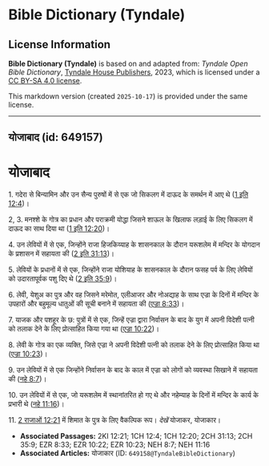 # Bible Dictionary (Tyndale)

## License Information

**Bible Dictionary (Tyndale)** is based on and adapted from: _Tyndale Open Bible Dictionary_, [Tyndale House Publishers](https://tyndaleopenresources.com/), 2023, which is licensed under a [CC BY-SA 4.0 license](https://creativecommons.org/licenses/by-sa/4.0/legalcode.en).

This markdown version (created `2025-10-17`) is provided under the same license.



--------------------------------

## योजाबाद (id: 649157)

योजाबाद
=======

1\. गदेरा से बिन्यामिन और उन सैन्य पुरुषों में से एक जो सिकलग में दाऊद के समर्थन में आए थे ([1 इति 12:4](https://ref.ly/1Chr12:4))।

2, 3\. मनश्शे के गोत्र का प्रधान और पराक्रमी योद्धा जिसने शाऊल के खिलाफ लड़ाई के लिए सिकलग में दाऊद का साथ दिया था ([1 इति 12:20](https://ref.ly/1Chr12:20))।

4\. उन लेवियों में से एक, जिन्होंने राजा हिजकिय्याह के शासनकाल के दौरान यरूशलेम में मन्दिर के योगदान के प्रशासन में सहायता की ([2 इति 31:13](https://ref.ly/2Chr31:13))।

5\. लेवियों के प्रधानों में से एक, जिन्होंने राजा योशियाह के शासनकाल के दौरान फसह पर्व के लिए लेवियों को उदारतापूर्वक पशु दिए थे ([2 इति 35:9](https://ref.ly/2Chr35:9))।

6\. लेवी, येशुअ का पुत्र और वह जिसने मरेमोत, एलीआजर और नोअद्याह के साथ एज्रा के दिनों में मन्दिर के उपहारों और बहुमूल्य धातुओं की सूची बनाने में सहायता की ([एज्रा 8:33](https://ref.ly/Ezra8:33))।

7\. याजक और पशहूर के छ: पुत्रों में से एक, जिन्हें एज्रा द्वारा निर्वासन के बाद के युग में अपनी विदेशी पत्नी को तलाक देने के लिए प्रोत्साहित किया गया था ([एज्रा 10:22](https://ref.ly/Ezra10:22))।

8\. लेवी के गोत्र का एक व्यक्ति, जिसे एज्रा ने अपनी विदेशी पत्नी को तलाक देने के लिए प्रोत्साहित किया था ([एज्रा 10:23](https://ref.ly/Ezra10:23))।

9\. उन लेवियों में से एक जिन्होंने निर्वासन के बाद के काल में एज्रा को लोगों को व्यवस्था सिखाने में सहायता की ([नहे 8:7](https://ref.ly/Neh8:7))।

10\. उन लेवियों में से एक, जो यरूशलेम में स्थानांतरित हो गए थे और नहेम्याह के दिनों में मन्दिर के कार्य के प्रभारी थे ([नहे 11:16](https://ref.ly/Neh11:16))।

11\. [2 राजाओं 12:21](https://ref.ly/2Kgs12:21) में शिमात के पुत्र के लिए वैकल्पिक रूप। *देखें* योजाकर, योजाकार।

* **Associated Passages:** 2KI 12:21; 1CH 12:4; 1CH 12:20; 2CH 31:13; 2CH 35:9; EZR 8:33; EZR 10:22; EZR 10:23; NEH 8:7; NEH 11:16
* **Associated Articles:** योजाकार (ID: `649158@TyndaleBibleDictionary`)

